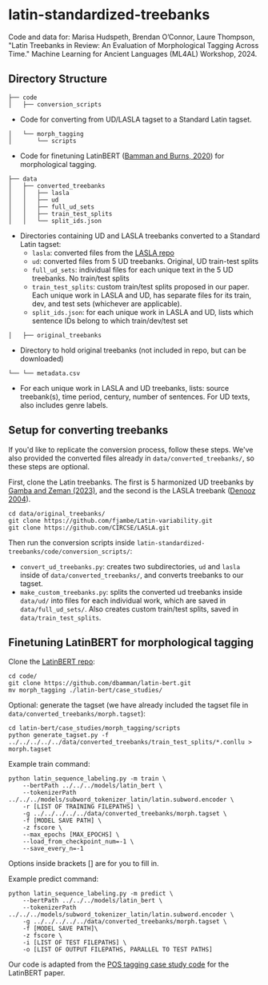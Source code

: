 # latin-standardized-treebanks
Code and data for: Marisa Hudspeth, Brendan O’Connor, Laure Thompson, "Latin Treebanks in Review: An Evaluation of Morphological Tagging Across Time." Machine Learning for Ancient Languages (ML4AL) Workshop, 2024.

## Directory Structure
```
├── code
│   ├── conversion_scripts
```
- Code for converting from UD/LASLA tagset to a Standard Latin tagset.
```
│   └── morph_tagging
│       └── scripts
```
- Code for finetuning LatinBERT ([Bamman and Burns, 2020](https://doi.org/10.48550/arXiv.2009.10053)) for morphological tagging.
```
├── data
│   ├── converted_treebanks
│   │   ├── lasla
│   │   ├── ud
│   │   ├── full_ud_sets
│   │   ├── train_test_splits
│   │   └── split_ids.json
```
- Directories containing UD and LASLA treebanks converted to a Standard Latin tagset:
  - `lasla`: converted files from the [LASLA repo](https://github.com/CIRCSE/LASLA/tree/main/conllup) 
  - `ud`: converted files from 5 UD treebanks. Original, UD train-test splits
  - `full_ud_sets`: individual files for each unique text in the 5 UD treebanks. No train/test splits
  - `train_test_splits`: custom train/test splits proposed in our paper. Each unique work in LASLA and UD, has separate files for its train, dev, and test sets (whichever are applicable). 
  - `split_ids.json`: for each unique work in LASLA and UD, lists which sentence IDs belong to which train/dev/test set 
```
│   ├── original_treebanks 
```
- Directory to hold original treebanks (not included in repo, but can be downloaded)
```
└── └── metadata.csv
```
- For each unique work in LASLA and UD treebanks, lists: source treebank(s), time period, century, number of sentences. For UD texts, also includes genre labels. 

## Setup for converting treebanks
If you'd like to replicate the conversion process, follow these steps. We've also provided the converted files already in `data/converted_treebanks/`, so these steps are optional.

First, clone the Latin treebanks. The first is 5 harmonized UD treebanks by [Gamba and Zeman (2023)](https://aclanthology.org/2023.alp-1.7/), and the second is the LASLA treebank ([Denooz 2004](https://doi.org/10.1484/J.EUPHR.5.125535)). 
```
cd data/original_treebanks/
git clone https://github.com/fjambe/Latin-variability.git
git clone https://github.com/CIRCSE/LASLA.git
```

Then run the conversion scripts inside `latin-standardized-treebanks/code/conversion_scripts/`:
- `convert_ud_treebanks.py`: creates two subdirectories, `ud` and `lasla` inside of `data/converted_treebanks/`, and converts treebanks to our tagset.
- `make_custom_treebanks.py`: splits the converted ud treebanks inside `data/ud/` into files for each individual work, which are saved in `data/full_ud_sets/`. Also creates custom train/test splits, saved in `data/train_test_splits`.

## Finetuning LatinBERT for morphological tagging
Clone the [LatinBERT repo](https://github.com/dbamman/latin-bert):
```
cd code/
git clone https://github.com/dbamman/latin-bert.git
mv morph_tagging ./latin-bert/case_studies/
```

Optional: generate the tagset (we have already included the tagset file in `data/converted_treebanks/morph.tagset`):
```
cd latin-bert/case_studies/morph_tagging/scripts
python generate_tagset.py -f ../../../../../data/converted_treebanks/train_test_splits/*.conllu > morph.tagset
```

Example train command:
```
python latin_sequence_labeling.py -m train \
    --bertPath ../../../models/latin_bert \
    --tokenizerPath ../../../models/subword_tokenizer_latin/latin.subword.encoder \
    -r [LIST OF TRAINING FILEPATHS] \
    -g ../../../../../data/converted_treebanks/morph.tagset \
    -f [MODEL SAVE PATH] \
    -z fscore \
    --max_epochs [MAX_EPOCHS] \
    --load_from_checkpoint_num=-1 \
    --save_every_n=-1 
```
Options inside brackets [] are for you to fill in.

Example predict command:
```
python latin_sequence_labeling.py -m predict \
    --bertPath ../../../models/latin_bert \
    --tokenizerPath ../../../models/subword_tokenizer_latin/latin.subword.encoder \
    -g ../../../../../data/converted_treebanks/morph.tagset \
    -f [MODEL SAVE PATH]\
    -z fscore \
    -i [LIST OF TEST FILEPATHS] \
    -o [LIST OF OUTPUT FILEPATHS, PARALLEL TO TEST PATHS]
```

Our code is adapted from the [POS tagging case study code](https://github.com/dbamman/latin-bert/tree/master/case_studies/pos_tagging) for the LatinBERT paper.
